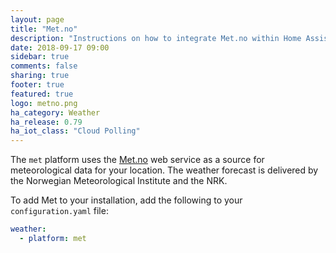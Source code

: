 ```yaml
---
layout: page
title: "Met.no"
description: "Instructions on how to integrate Met.no within Home Assistant."
date: 2018-09-17 09:00
sidebar: true
comments: false
sharing: true
footer: true
featured: true
logo: metno.png
ha_category: Weather
ha_release: 0.79
ha_iot_class: "Cloud Polling"
---
```


The `met` platform uses the [Met.no](https://met.no/) web service as a source for meteorological data for your location. The weather forecast is delivered by the Norwegian Meteorological Institute and the NRK.

To add Met to your installation, add the following to your `configuration.yaml` file:

```yaml
weather:
  - platform: met
```
